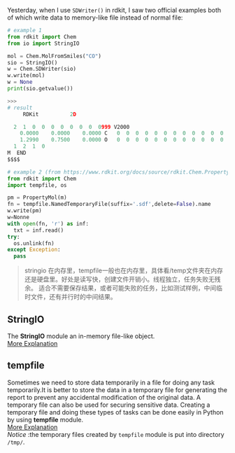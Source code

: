 Yesterday, when I use `SDWriter()` in rdkit, I saw two official examples both of which write data to memory-like file instead of normal file:  
```python
# example 1
from rdkit import Chem
from io import StringIO

mol = Chem.MolFromSmiles("CO")
sio = StringIO()
w = Chem.SDWriter(sio)
w.write(mol)
w = None
print(sio.getvalue())

>>> 
# result
     RDKit          2D

  2  1  0  0  0  0  0  0  0  0999 V2000
    0.0000    0.0000    0.0000 C   0  0  0  0  0  0  0  0  0  0  0  0
    1.2990    0.7500    0.0000 O   0  0  0  0  0  0  0  0  0  0  0  0
  1  2  1  0
M  END
$$$$
```
```python
# example 2 (from https://www.rdkit.org/docs/source/rdkit.Chem.PropertyMol.html?highlight=molecular%20property)
from rdkit import Chem
import tempfile, os

pm = PropertyMol(m)
fn = tempfile.NamedTemporaryFile(suffix='.sdf',delete=False).name
w.write(pm)
w=Nonne
with open(fn, 'r') as inf:
  txt = inf.read()
try:
  os.unlink(fn)
except Exception:
  pass
```

> stringio 在内存里，tempfile一般也在内存里，具体看/temp文件夹在内存还是硬盘里。好处是读写快，创建文件开销小。线程独立，任务失败无残余。
> 适合不需要保存结果，或者可能失败的任务，比如测试样例，中间临时文件，还有并行时的中间结果。

## StringIO
The **StringIO** module an in-memory file-like object.  
[More Explanation](https://www.geeksforgeeks.org/stringio-module-in-python/)
## tempfile
Sometimes we need to store data temporarily in a file for doing any task temporarily.It is better to store the data in a temporary file for generating the report to prevent any accidental modification of the original data. A temporary file can also be used for securing sensitive data. Creating a temporary file and doing these types of tasks can be done easily in Python by using **tempfile** module.  
[More Explanation](https://linuxhint.com/tempfile_python/)  
_Notice_ :the temporary files created by `tempfile` module is put into directory `/tmp/`.
